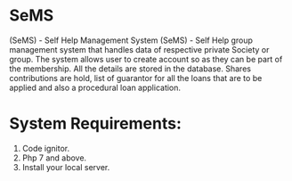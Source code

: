 # SeMS
(SeMS) - Self Help Management System 
(SeMS) - Self Help group management system that handles data of respective private Society or group. The system allows user to create account so as they can be part of the membership. All the details are stored in the database. Shares contributions are hold, list of guarantor for all the loans that are to be applied and also a procedural loan application.
# System Requirements:
  1. Code ignitor.
  2. Php 7 and above.
  3. Install your local server.
